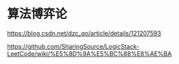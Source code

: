 # 算法博弈论

https://blog.csdn.net/dzc_go/article/details/121207593

https://github.com/SharingSource/LogicStack-LeetCode/wiki/%E5%8D%9A%E5%BC%88%E8%AE%BA
